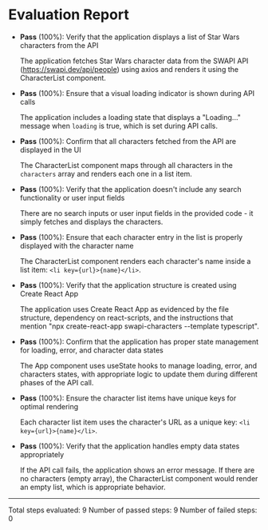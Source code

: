 # Evaluation Report

- **Pass** (100%): Verify that the application displays a list of Star Wars characters from the API
  
  The application fetches Star Wars character data from the SWAPI API (https://swapi.dev/api/people) using axios and renders it using the CharacterList component.

- **Pass** (100%): Ensure that a visual loading indicator is shown during API calls
  
  The application includes a loading state that displays a "Loading..." message when `loading` is true, which is set during API calls.

- **Pass** (100%): Confirm that all characters fetched from the API are displayed in the UI
  
  The CharacterList component maps through all characters in the `characters` array and renders each one in a list item.

- **Pass** (100%): Verify that the application doesn't include any search functionality or user input fields
  
  There are no search inputs or user input fields in the provided code - it simply fetches and displays the characters.

- **Pass** (100%): Ensure that each character entry in the list is properly displayed with the character name
  
  The CharacterList component renders each character's name inside a list item: `<li key={url}>{name}</li>`.

- **Pass** (100%): Verify that the application structure is created using Create React App
  
  The application uses Create React App as evidenced by the file structure, dependency on react-scripts, and the instructions that mention "npx create-react-app swapi-characters --template typescript".

- **Pass** (100%): Confirm that the application has proper state management for loading, error, and character data states
  
  The App component uses useState hooks to manage loading, error, and characters states, with appropriate logic to update them during different phases of the API call.

- **Pass** (100%): Ensure the character list items have unique keys for optimal rendering
  
  Each character list item uses the character's URL as a unique key: `<li key={url}>{name}</li>`.

- **Pass** (100%): Verify that the application handles empty data states appropriately
  
  If the API call fails, the application shows an error message. If there are no characters (empty array), the CharacterList component would render an empty list, which is appropriate behavior.

---

Total steps evaluated: 9
Number of passed steps: 9
Number of failed steps: 0